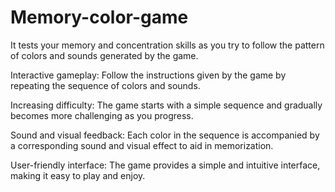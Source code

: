 # Memory-color-game

 It tests your memory and concentration skills as you try to follow the pattern of colors and sounds generated by the game.

Interactive gameplay: Follow the instructions given by the game by repeating the sequence of colors and sounds.

Increasing difficulty: The game starts with a simple sequence and gradually becomes more challenging as you progress.

Sound and visual feedback: Each color in the sequence is accompanied by a corresponding sound and visual effect to aid in memorization.

User-friendly interface: The game provides a simple and intuitive interface, making it easy to play and enjoy.


